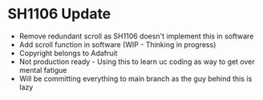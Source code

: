 # SH1106 Update

- Remove redundant scroll as SH1106 doesn't implement this in software
- Add scroll function in software (WIP - Thinking in progress)
- Copyright belongs to Adafruit
- Not production ready - Using this to learn uc coding as way to get over mental fatigue
- Will be committing everything to main branch as the guy behind this is lazy 
